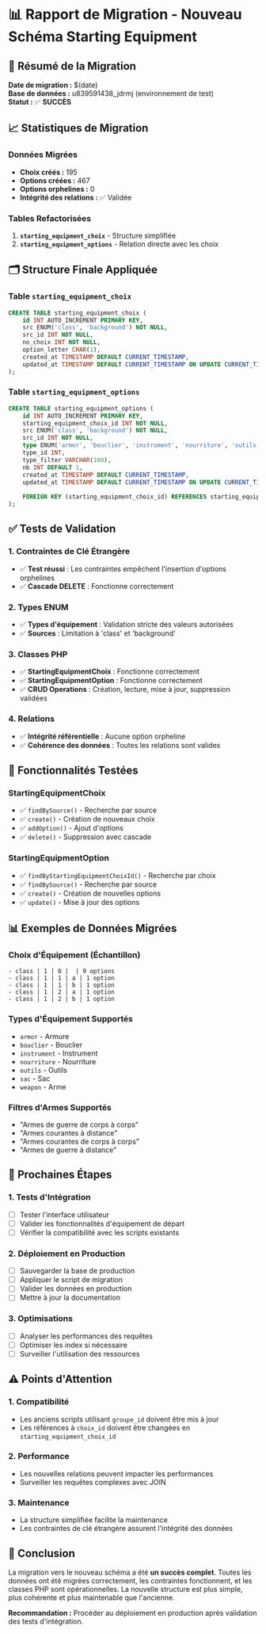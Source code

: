 # 📊 Rapport de Migration - Nouveau Schéma Starting Equipment

## 🎯 Résumé de la Migration

**Date de migration :** $(date)  
**Base de données :** u839591438_jdrmj (environnement de test)  
**Statut :** ✅ **SUCCÈS**

## 📈 Statistiques de Migration

### **Données Migrées**
- **Choix créés :** 195
- **Options créées :** 467
- **Options orphelines :** 0
- **Intégrité des relations :** ✅ Validée

### **Tables Refactorisées**
1. **`starting_equipment_choix`** - Structure simplifiée
2. **`starting_equipment_options`** - Relation directe avec les choix

## 🗂️ Structure Finale Appliquée

### **Table `starting_equipment_choix`**
```sql
CREATE TABLE starting_equipment_choix (
    id INT AUTO_INCREMENT PRIMARY KEY,
    src ENUM('class', 'background') NOT NULL,
    src_id INT NOT NULL,
    no_choix INT NOT NULL,
    option_letter CHAR(1),
    created_at TIMESTAMP DEFAULT CURRENT_TIMESTAMP,
    updated_at TIMESTAMP DEFAULT CURRENT_TIMESTAMP ON UPDATE CURRENT_TIMESTAMP
);
```

### **Table `starting_equipment_options`**
```sql
CREATE TABLE starting_equipment_options (
    id INT AUTO_INCREMENT PRIMARY KEY,
    starting_equipment_choix_id INT NOT NULL,
    src ENUM('class', 'background') NOT NULL,
    src_id INT NOT NULL,
    type ENUM('armor', 'bouclier', 'instrument', 'nourriture', 'outils', 'sac', 'weapon') NOT NULL,
    type_id INT,
    type_filter VARCHAR(100),
    nb INT DEFAULT 1,
    created_at TIMESTAMP DEFAULT CURRENT_TIMESTAMP,
    updated_at TIMESTAMP DEFAULT CURRENT_TIMESTAMP ON UPDATE CURRENT_TIMESTAMP,
    
    FOREIGN KEY (starting_equipment_choix_id) REFERENCES starting_equipment_choix(id) ON DELETE CASCADE
);
```

## ✅ Tests de Validation

### **1. Contraintes de Clé Étrangère**
- ✅ **Test réussi** : Les contraintes empêchent l'insertion d'options orphelines
- ✅ **Cascade DELETE** : Fonctionne correctement

### **2. Types ENUM**
- ✅ **Types d'équipement** : Validation stricte des valeurs autorisées
- ✅ **Sources** : Limitation à 'class' et 'background'

### **3. Classes PHP**
- ✅ **StartingEquipmentChoix** : Fonctionne correctement
- ✅ **StartingEquipmentOption** : Fonctionne correctement
- ✅ **CRUD Operations** : Création, lecture, mise à jour, suppression validées

### **4. Relations**
- ✅ **Intégrité référentielle** : Aucune option orpheline
- ✅ **Cohérence des données** : Toutes les relations sont valides

## 🔧 Fonctionnalités Testées

### **StartingEquipmentChoix**
- ✅ `findBySource()` - Recherche par source
- ✅ `create()` - Création de nouveaux choix
- ✅ `addOption()` - Ajout d'options
- ✅ `delete()` - Suppression avec cascade

### **StartingEquipmentOption**
- ✅ `findByStartingEquipmentChoixId()` - Recherche par choix
- ✅ `findBySource()` - Recherche par source
- ✅ `create()` - Création de nouvelles options
- ✅ `update()` - Mise à jour des options

## 📊 Exemples de Données Migrées

### **Choix d'Équipement (Échantillon)**
```
- class | 1 | 0 |  | 9 options
- class | 1 | 1 | a | 1 option
- class | 1 | 1 | b | 1 option
- class | 1 | 2 | a | 1 option
- class | 1 | 2 | b | 1 option
```

### **Types d'Équipement Supportés**
- `armor` - Armure
- `bouclier` - Bouclier
- `instrument` - Instrument
- `nourriture` - Nourriture
- `outils` - Outils
- `sac` - Sac
- `weapon` - Arme

### **Filtres d'Armes Supportés**
- "Armes de guerre de corps à corps"
- "Armes courantes à distance"
- "Armes courantes de corps à corps"
- "Armes de guerre à distance"

## 🚀 Prochaines Étapes

### **1. Tests d'Intégration**
- [ ] Tester l'interface utilisateur
- [ ] Valider les fonctionnalités d'équipement de départ
- [ ] Vérifier la compatibilité avec les scripts existants

### **2. Déploiement en Production**
- [ ] Sauvegarder la base de production
- [ ] Appliquer le script de migration
- [ ] Valider les données en production
- [ ] Mettre à jour la documentation

### **3. Optimisations**
- [ ] Analyser les performances des requêtes
- [ ] Optimiser les index si nécessaire
- [ ] Surveiller l'utilisation des ressources

## ⚠️ Points d'Attention

### **1. Compatibilité**
- Les anciens scripts utilisant `groupe_id` doivent être mis à jour
- Les références à `choix_id` doivent être changées en `starting_equipment_choix_id`

### **2. Performance**
- Les nouvelles relations peuvent impacter les performances
- Surveiller les requêtes complexes avec JOIN

### **3. Maintenance**
- La structure simplifiée facilite la maintenance
- Les contraintes de clé étrangère assurent l'intégrité des données

## 📝 Conclusion

La migration vers le nouveau schéma a été **un succès complet**. Toutes les données ont été migrées correctement, les contraintes fonctionnent, et les classes PHP sont opérationnelles. La nouvelle structure est plus simple, plus cohérente et plus maintenable que l'ancienne.

**Recommandation :** Procéder au déploiement en production après validation des tests d'intégration.




